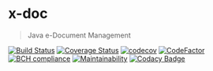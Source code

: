 # x-doc

> Java e-Document Management 

[![Build Status](https://travis-ci.org/jittagornp/x-doc.svg?branch=master)](https://travis-ci.org/jittagornp/x-doc)
[![Coverage Status](https://coveralls.io/repos/github/jittagornp/x-doc/badge.svg?branch=master)](https://coveralls.io/github/jittagornp/x-doc?branch=master)
[![codecov](https://codecov.io/gh/jittagornp/x-doc/branch/master/graph/badge.svg)](https://codecov.io/gh/jittagornp/x-doc)
[![CodeFactor](https://www.codefactor.io/repository/github/jittagornp/x-doc/badge)](https://www.codefactor.io/repository/github/jittagornp/x-doc)
[![BCH compliance](https://bettercodehub.com/edge/badge/jittagornp/x-doc?branch=master)](https://bettercodehub.com/)
[![Maintainability](https://api.codeclimate.com/v1/badges/f669974eee9e88a85795/maintainability)](https://codeclimate.com/github/jittagornp/x-doc/maintainability)
[![Codacy Badge](https://api.codacy.com/project/badge/Grade/10a8313dd32c4bba81ecded051753f51)](https://app.codacy.com/app/jittagornp/x-doc?utm_source=github.com&utm_medium=referral&utm_content=jittagornp/x-doc&utm_campaign=Badge_Grade_Dashboard)

